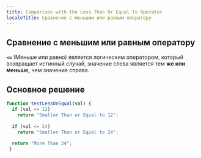 ```yaml
---
title: Comparison with the Less Than Or Equal To Operator
localeTitle: Сравнение с меньшим или равным оператору
---
```

## Сравнение с меньшим или равным оператору

**`<=`** (Меньше или равно) является логическим оператором, который возвращает истинный случай, значение слева является тем **же или меньше,** чем значение справа.

## Основное решение

```javascript
function testLessOrEqual(val) { 
  if (val <= 12) 
    return "Smaller Than or Equal to 12"; 
 
  if (val <= 24) 
    return "Smaller Than or Equal to 24"; 
 
  return "More Than 24"; 
 } 

```
